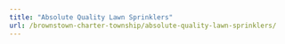 ```yaml
---
title: "Absolute Quality Lawn Sprinklers"
url: /brownstown-charter-township/absolute-quality-lawn-sprinklers/
---
```

